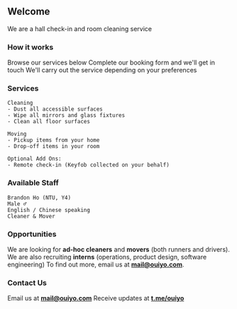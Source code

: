 ## Welcome

We are a hall check-in and room cleaning service

### How it works
<ion-icon name="help-outline"></ion-icon> Browse our services below
<ion-icon name="list-outline"></ion-icon> Complete our booking form and we'll get in touch
<ion-icon name="build-outline"></ion-icon> We'll carry out the service depending on your preferences

### Services
```
Cleaning
- Dust all accessible surfaces 
- Wipe all mirrors and glass fixtures
- Clean all floor surfaces
```

```
Moving
- Pickup items from your home
- Drop-off items in your room
```

```
Optional Add Ons:
- Remote check-in (Keyfob collected on your behalf)
```

### Available Staff
```
Brandon Ho (NTU, Y4)
Male ♂️
English / Chinese speaking 
Cleaner & Mover
```

### Opportunities

We are looking for **ad-hoc cleaners** and **movers** (both runners and drivers).
We are also recruiting **interns** (operations, product design, software engineering)
To find out more, email us at **<a href = "mailto: mail@ouiyo.com">mail@ouiyo.com</a>**. 
### Contact Us

<ion-icon name="mail-outline"></ion-icon> Email us at **<a href = "mailto: mail@ouiyo.com">mail@ouiyo.com</a>**
<ion-icon name="chatbubble-outline"></ion-icon>  Receive updates at **<a href="https://t.me/ouiyo">t.me/ouiyo</a>** 
